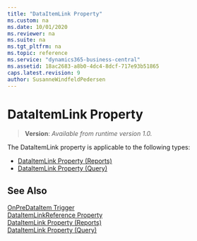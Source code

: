 ```yaml
---
title: "DataItemLink Property"
ms.custom: na
ms.date: 10/01/2020
ms.reviewer: na
ms.suite: na
ms.tgt_pltfrm: na
ms.topic: reference
ms.service: "dynamics365-business-central"
ms.assetid: 18ac2683-a8b0-4dc4-8dcf-717e93b51865
caps.latest.revision: 9
author: SusanneWindfeldPedersen
---
```


# DataItemLink Property
> **Version**: _Available from runtime version 1.0._

The DataItemLink property is applicable to the following types: 
- [DataItemLink Property (Reports)](devenv-dataitemlink-reports-property.md)  
- [DataItemLink Property (Query)](devenv-dataitemlink-query-property.md)
  
## See Also

[OnPreDataItem Trigger](../triggers/devenv-onpredataitem-trigger.md)   
[DataItemLinkReference Property](devenv-dataitemlinkreference-property.md)  
[DataItemLink Property (Reports)](devenv-dataitemlink-reports-property.md)  
[DataItemLink Property (Query)](devenv-dataitemlink-query-property.md)
